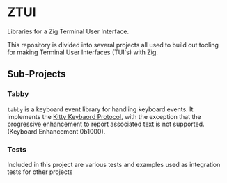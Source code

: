 # ZTUI

Libraries for a Zig Terminal User Interface.

This repository is divided into several projects all used to build out tooling for
making Terminal User Interfaces (TUI's) with Zig.

## Sub-Projects

### Tabby

`tabby` is a keyboard event library for handling keyboard events. It implements
the [Kitty Keybaord Protocol](https://sw.kovidgoyal.net/kitty/keyboard-protocol/), with
the exception that the progressive enhancement to report associated text is not supported.
(Keyboard Enhancement 0b1000).

### Tests
Included in this project are various tests and examples used as integration tests for other projects
